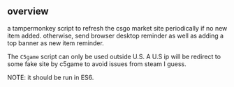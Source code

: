 ## overview
a tampermonkey script to refresh the csgo market site periodically if no new item added. otherwise, send browser desktop reminder as well as adding a top banner as new item reminder. 

The `C5game` script can only be used outside U.S. A U.S ip will be redirect to some fake site by c5game to avoid issues from steam I guess. 

NOTE: it should be run in ES6. 
